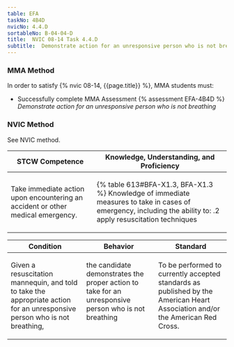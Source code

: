 ```yaml
---
table: EFA
taskNo: 4B4D
nvicNo: 4.4.D 
sortableNo: B-04-04-D
title:  NVIC 08-14 Task 4.4.D
subtitle:  Demonstrate action for an unresponsive person who is not breathing
---
```



### MMA Method

In order to satisfy  {% nvic 08-14, {{page.title}}  %}, MMA students must:

* Successfully complete MMA Assessment {% assessment EFA-4B4D %} *Demonstrate action for an unresponsive person who is not breathing*


### NVIC Method

<a onclick="togglevisibility('nvic_methods')" >See NVIC method.</a>

<div id='nvic_methods' class='hide'>

<table>
<thead>
<tr>
<th class='forty'> STCW Competence </th>
<th class='sixty'> Knowledge, Understanding, and Proficiency </th>
</tr>
</thead>




<tbody>
<tr><td markdown='1'>

Take immediate action upon encountering an accident or other medical emergency.

</td><td markdown='1'>

{% table 613#BFA-X1.3, BFA-X1.3 %} Knowledge of immediate measures to take in cases of emergency, including the ability to:
.2  apply resuscitation techniques

</td></tr>


</tbody>
</table>


<table>
<thead>
<tr><th class='twenty'>  Condition </th><th class='twenty'> Behavior </th><th  class='sixty'>Standard </th></tr>
</thead>
<tbody >



<tr><td markdown='1'>

Given a resuscitation mannequin, and told to take the appropriate action for an unresponsive person who is not breathing,

</td><td markdown='1'>

the candidate demonstrates the proper action to take for an unresponsive person who is not breathing

<br>

<div class="tooltip" markdown='1'>



</div>


</td><td markdown='1'>

To be performed to currently accepted standards as published by the American Heart Association and/or the American Red Cross.

</td></tr>
</tbody>
</table>
</div>
